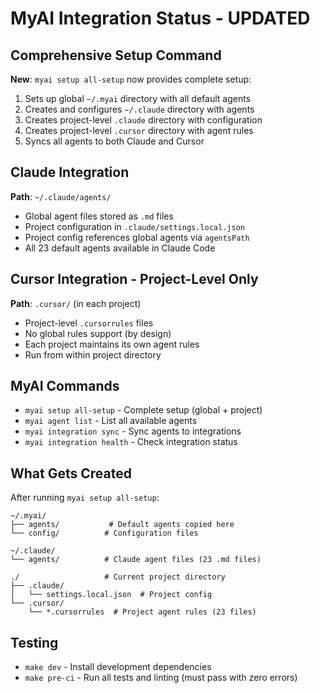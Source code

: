 # MyAI Integration Status - UPDATED

## Comprehensive Setup Command
**New**: `myai setup all-setup` now provides complete setup:
1. Sets up global `~/.myai` directory with all default agents
2. Creates and configures `~/.claude` directory with agents
3. Creates project-level `.claude` directory with configuration
4. Creates project-level `.cursor` directory with agent rules
5. Syncs all agents to both Claude and Cursor

## Claude Integration
**Path**: `~/.claude/agents/`
- Global agent files stored as `.md` files
- Project configuration in `.claude/settings.local.json`
- Project config references global agents via `agentsPath`
- All 23 default agents available in Claude Code

## Cursor Integration - Project-Level Only
**Path**: `.cursor/` (in each project)
- Project-level `.cursorrules` files
- No global rules support (by design)
- Each project maintains its own agent rules
- Run from within project directory

## MyAI Commands
- `myai setup all-setup` - Complete setup (global + project)
- `myai agent list` - List all available agents
- `myai integration sync` - Sync agents to integrations
- `myai integration health` - Check integration status

## What Gets Created
After running `myai setup all-setup`:
```
~/.myai/
├── agents/           # Default agents copied here
└── config/          # Configuration files

~/.claude/
└── agents/          # Claude agent files (23 .md files)

./                   # Current project directory
├── .claude/
│   └── settings.local.json  # Project config
└── .cursor/
    └── *.cursorrules  # Project agent rules (23 files)
```

## Testing
- `make dev` - Install development dependencies
- `make pre-ci` - Run all tests and linting (must pass with zero errors)
